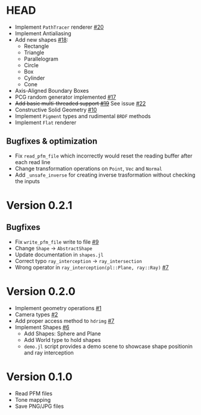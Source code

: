 # HEAD
- Implement `PathTracer` renderer [#20](https://github.com/stevelonny/jujutracer/pull/18)
- Implement Antialiasing
- Add new shapes [#18](https://github.com/stevelonny/jujutracer/pull/18):
  - Rectangle
  - Triangle
  - Parallelogram
  - Circle
  - Box
  - Cylinder
  - Cone
- Axis-Aligned Boundary Boxes
- PCG random generator implemented [#17](https://github.com/stevelonny/jujutracer/pull/17)
- ~~Add basic multi-threaded support [#19](https://github.com/stevelonny/jujutracer/pull/19)~~ See issue [#22](https://github.com/stevelonny/jujutracer/issues/22)
- Constructive Solid Geometry [#10](https://github.com/stevelonny/jujutracer/pull/10)
- Implement `Pigment` types and rudimental `BRDF` methods
- Implement `Flat` renderer
## Bugfixes & optimization
- Fix `read_pfm_file` which incorrectly would reset the reading buffer after each read line
- Change transformation operations on `Point`, `Vec` and `Normal`
- Add `_unsafe_inverse` for creating inverse trasformation without checking the inputs

# Version 0.2.1

## Bugfixes
- Fix `write_pfm_file` write to file [#9](https://github.com/stevelonny/jujutracer/issues/7)
- Change `Shape` -> `AbstractShape`
- Update documentation in `shapes.jl`
- Correct typo `ray_interception` -> `ray_intersection`
- Wrong operator in `ray_interception(pl::Plane, ray::Ray)` [#7](https://github.com/stevelonny/jujutracer/issues/7)

# Version 0.2.0
- Implement geometry operations [#1](https://github.com/stevelonny/jujutracer/pull/1)
- Camera types [#2](https://github.com/stevelonny/jujutracer/pull/2)
- Add proper access method to `hdrimg` [#7](https://github.com/stevelonny/jujutracer/issues/7)
- Implement Shapes [#6](https://github.com/stevelonny/jujutracer/pull/6)
    - Add Shapes: Sphere and Plane
    - Add World type to hold shapes
    - `demo.jl` script provides a demo scene to showcase shape positionin and ray interception

# Version 0.1.0
- Read PFM files
- Tone mapping
- Save PNG/JPG files 

